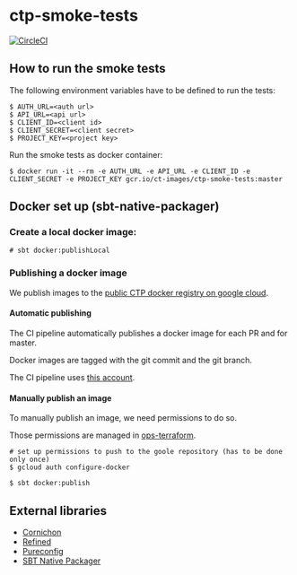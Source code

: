 # ctp-smoke-tests

[![CircleCI](https://circleci.com/gh/commercetools/ctp-smoke-tests.svg?style=svg)](https://circleci.com/gh/commercetools/ctp-smoke-tests)

## How to run the smoke tests

The following environment variables have to be defined to run the tests:

```
$ AUTH_URL=<auth url>
$ API_URL=<api url>
$ CLIENT_ID=<client id>
$ CLIENT_SECRET=<client secret>
$ PROJECT_KEY=<project key>
```

Run the smoke tests as docker container:

```
$ docker run -it --rm -e AUTH_URL -e API_URL -e CLIENT_ID -e CLIENT_SECRET -e PROJECT_KEY gcr.io/ct-images/ctp-smoke-tests:master
```

## Docker set up (sbt-native-packager)

### Create a local docker image:

```
# sbt docker:publishLocal
```

### Publishing a docker image

We publish images to the [public CTP docker registry on google cloud](https://console.cloud.google.com/gcr/images/ct-images/GLOBAL/ctp-smoke-tests).

#### Automatic publishing

The CI pipeline automatically publishes a docker image for each PR and for master.

Docker images are tagged with the git commit and the git branch.

The CI pipeline uses [this account](https://github.com/commercetools/ops-terraform/blob/master/ct-images/users-manager/service-accounts/ctp_smoke_tests.tf).

#### Manually publish an image

To manually publish an image, we need permissions to do so.

Those permissions are managed in [ops-terraform](https://github.com/commercetools/ops-terraform/blob/master/ct-images/container-registry/main.tf).

```
# set up permissions to push to the goole repository (has to be done only once)
$ gcloud auth configure-docker

$ sbt docker:publish
```

## External libraries

* [Cornichon](https://github.com/agourlay/cornichon)
* [Refined](https://github.com/fthomas/refined)
* [Pureconfig](https://github.com/pureconfig/pureconfig/)
* [SBT Native Packager](https://www.scala-sbt.org/sbt-native-packager/index.html)

